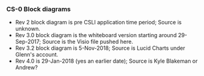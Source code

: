 ### CS-0 Block diagrams

* Rev 2 block diagram is pre CSLI application time period; Source is unknown.
* Rev 3.0 block diagram is the whiteboard version starting around 29-Sep-2017; Source is the Visio file pushed here.
* Rev 3.2 block diagram is 5-Nov-2018; Source is Lucid Charts under Glenn's account.
* Rev 4.0 is 29-Jan-2018 (yes an earlier date); Source is Kyle Blakeman or Andrew?
